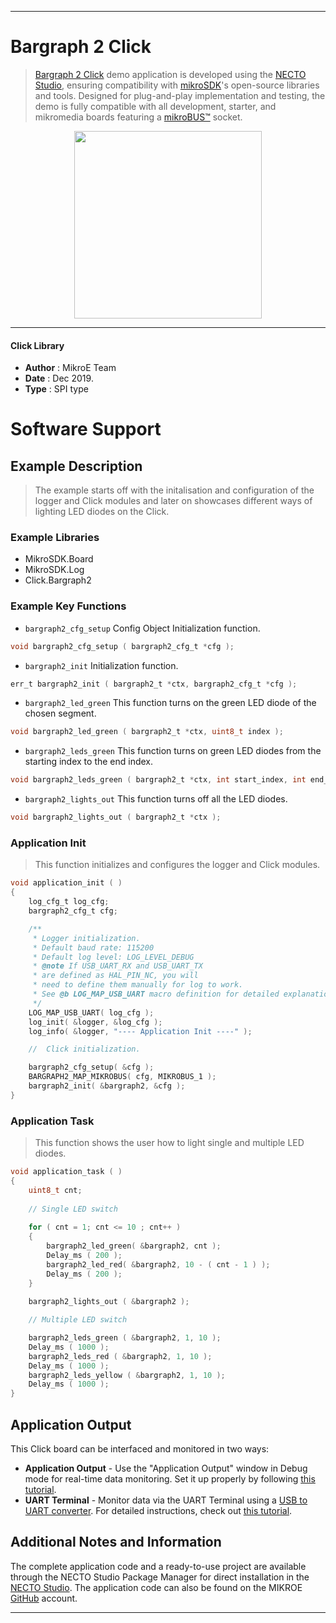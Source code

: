 
---
# Bargraph 2 Click

> [Bargraph 2 Click](https://www.mikroe.com/?pid_product=MIKROE-3021) demo application is developed using
the [NECTO Studio](https://www.mikroe.com/necto), ensuring compatibility with [mikroSDK](https://www.mikroe.com/mikrosdk)'s
open-source libraries and tools. Designed for plug-and-play implementation and testing, the demo is fully compatible with
all development, starter, and mikromedia boards featuring a [mikroBUS&trade;](https://www.mikroe.com/mikrobus) socket.

<p align="center">
  <img src="https://www.mikroe.com/?pid_product=MIKROE-3021&image=1" height=300px>
</p>

---

#### Click Library

- **Author**        : MikroE Team
- **Date**          : Dec 2019.
- **Type**          : SPI type

# Software Support

## Example Description

> The example starts off with the initalisation and configuration of the logger and Click modules and later on showcases different ways of lighting LED diodes on the Click.

### Example Libraries

- MikroSDK.Board
- MikroSDK.Log
- Click.Bargraph2

### Example Key Functions

- `bargraph2_cfg_setup` Config Object Initialization function. 
```c
void bargraph2_cfg_setup ( bargraph2_cfg_t *cfg );
``` 
 
- `bargraph2_init` Initialization function. 
```c
err_t bargraph2_init ( bargraph2_t *ctx, bargraph2_cfg_t *cfg );
```

- `bargraph2_led_green` This function turns on the green LED diode of the chosen segment. 
```c
void bargraph2_led_green ( bargraph2_t *ctx, uint8_t index );
```
 
- `bargraph2_leds_green` This function turns on green LED diodes from the starting index to the end index. 
```c
void bargraph2_leds_green ( bargraph2_t *ctx, int start_index, int end_index );
```

- `bargraph2_lights_out` This function turns off all the LED diodes. 
```c
void bargraph2_lights_out ( bargraph2_t *ctx );
```

### Application Init

> This function initializes and configures the logger and Click modules.

```c
void application_init ( )
{
    log_cfg_t log_cfg;
    bargraph2_cfg_t cfg;

    /** 
     * Logger initialization.
     * Default baud rate: 115200
     * Default log level: LOG_LEVEL_DEBUG
     * @note If USB_UART_RX and USB_UART_TX 
     * are defined as HAL_PIN_NC, you will 
     * need to define them manually for log to work. 
     * See @b LOG_MAP_USB_UART macro definition for detailed explanation.
     */
    LOG_MAP_USB_UART( log_cfg );
    log_init( &logger, &log_cfg );
    log_info( &logger, "---- Application Init ----" );

    //  Click initialization.

    bargraph2_cfg_setup( &cfg );
    BARGRAPH2_MAP_MIKROBUS( cfg, MIKROBUS_1 );
    bargraph2_init( &bargraph2, &cfg );
}
```

### Application Task

> This function shows the user how to light single and multiple LED diodes.

```c
void application_task ( )
{
    uint8_t cnt; 
        
    // Single LED switch
    
    for ( cnt = 1; cnt <= 10 ; cnt++ )
    {
        bargraph2_led_green( &bargraph2, cnt );
        Delay_ms ( 200 );
        bargraph2_led_red( &bargraph2, 10 - ( cnt - 1 ) );
        Delay_ms ( 200 );
    }
    
    bargraph2_lights_out ( &bargraph2 );

    // Multiple LED switch

    bargraph2_leds_green ( &bargraph2, 1, 10 );
    Delay_ms ( 1000 );
    bargraph2_leds_red ( &bargraph2, 1, 10 );
    Delay_ms ( 1000 );
    bargraph2_leds_yellow ( &bargraph2, 1, 10 );
    Delay_ms ( 1000 );
}
``` 

## Application Output

This Click board can be interfaced and monitored in two ways:
- **Application Output** - Use the "Application Output" window in Debug mode for real-time data monitoring.
Set it up properly by following [this tutorial](https://www.youtube.com/watch?v=ta5yyk1Woy4).
- **UART Terminal** - Monitor data via the UART Terminal using
a [USB to UART converter](https://www.mikroe.com/click/interface/usb?interface*=uart,uart). For detailed instructions,
check out [this tutorial](https://help.mikroe.com/necto/v2/Getting%20Started/Tools/UARTTerminalTool).

## Additional Notes and Information

The complete application code and a ready-to-use project are available through the NECTO Studio Package Manager for 
direct installation in the [NECTO Studio](https://www.mikroe.com/necto). The application code can also be found on
the MIKROE [GitHub](https://github.com/MikroElektronika/mikrosdk_click_v2) account.

---
